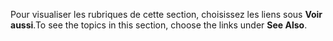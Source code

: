 <span data-ttu-id="48f5a-101">Pour visualiser les rubriques de cette section, choisissez les liens sous **Voir aussi**.</span><span class="sxs-lookup"><span data-stu-id="48f5a-101">To see the topics in this section, choose the links under **See Also**.</span></span>